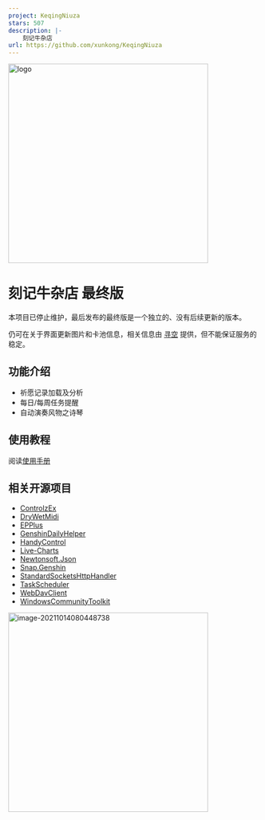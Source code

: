 ```yaml
---
project: KeqingNiuza
stars: 507
description: |-
    刻记牛杂店
url: https://github.com/xunkong/KeqingNiuza
---
```


<img src="img/logo_nbg.png" width="400px" alt="logo" style="margin-left:0;" />

# 刻记牛杂店 最终版

本项目已停止维护，最后发布的最终版是一个独立的、没有后续更新的版本。

仍可在关于界面更新图片和卡池信息，相关信息由 [寻空](https://github.com/xunkong) 提供，但不能保证服务的稳定。

## 功能介绍

- 祈愿记录加载及分析
- 每日/每周任务提醒
- 自动演奏风物之诗琴

## 使用教程

阅读[使用手册](https://github.com/Scighost/KeqingNiuza/blob/main/Manual.md)

## 相关开源项目

- [ControlzEx](https://github.com/ControlzEx/ControlzEx)
- [DryWetMidi](https://github.com/melanchall/drywetmidi)
- [EPPlus](https://github.com/JanKallman/EPPlus)
- [GenshinDailyHelper](https://github.com/yinghualuowu/GenshinDailyHelper)
- [HandyControl](https://github.com/HandyOrg/HandyControl)
- [Live-Charts](https://github.com/Live-Charts/Live-Charts)
- [Newtonsoft.Json](https://github.com/JamesNK/Newtonsoft.Json)
- [Snap.Genshin](https://github.com/DGP-Studio/Snap.Genshin)
- [StandardSocketsHttpHandler](https://github.com/TalAloni/StandardSocketsHttpHandler)
- [TaskScheduler](https://github.com/dahall/taskscheduler)
- [WebDavClient](https://github.com/skazantsev/WebDavClient)
- [WindowsCommunityToolkit](https://github.com/CommunityToolkit/WindowsCommunityToolkit)


<img src="img/image-20211014080448738.png" alt="image-20211014080448738" width="400px" style="margin-left: 0;" />

